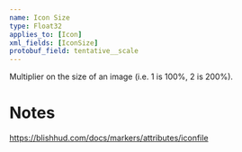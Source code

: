 ```yaml
---
name: Icon Size
type: Float32
applies_to: [Icon]
xml_fields: [IconSize]
protobuf_field: tentative__scale
---
```

Multiplier on the size of an image (i.e. 1 is 100%, 2 is 200%).

Notes
=====
https://blishhud.com/docs/markers/attributes/iconfile
